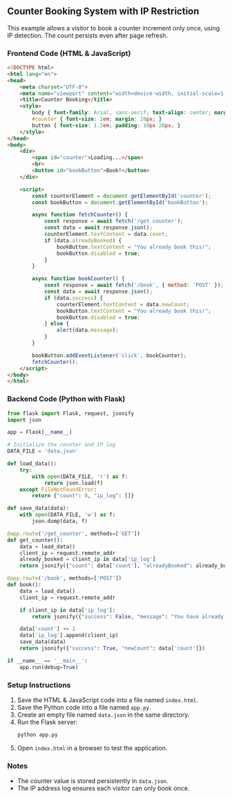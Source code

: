 ## Counter Booking System with IP Restriction

This example allows a visitor to book a counter increment only once, using IP detection. The count persists even after page refresh.

### Frontend Code (HTML & JavaScript)

```html
<!DOCTYPE html>
<html lang="en">
<head>
    <meta charset="UTF-8">
    <meta name="viewport" content="width=device-width, initial-scale=1.0">
    <title>Counter Booking</title>
    <style>
        body { font-family: Arial, sans-serif; text-align: center; margin-top: 50px; }
        #counter { font-size: 2em; margin: 20px; }
        button { font-size: 1.2em; padding: 10px 20px; }
    </style>
</head>
<body>
    <div>
        <span id="counter">Loading...</span>
        <br>
        <button id="bookButton">Book!</button>
    </div>

    <script>
        const counterElement = document.getElementById('counter');
        const bookButton = document.getElementById('bookButton');

        async function fetchCounter() {
            const response = await fetch('/get_counter');
            const data = await response.json();
            counterElement.textContent = data.count;
            if (data.alreadyBooked) {
                bookButton.textContent = "You already book this!";
                bookButton.disabled = true;
            }
        }

        async function bookCounter() {
            const response = await fetch('/book', { method: 'POST' });
            const data = await response.json();
            if (data.success) {
                counterElement.textContent = data.newCount;
                bookButton.textContent = "You already book this!";
                bookButton.disabled = true;
            } else {
                alert(data.message);
            }
        }

        bookButton.addEventListener('click', bookCounter);
        fetchCounter();
    </script>
</body>
</html>
```

### Backend Code (Python with Flask)

```python
from flask import Flask, request, jsonify
import json

app = Flask(__name__)

# Initialize the counter and IP log
DATA_FILE = 'data.json'

def load_data():
    try:
        with open(DATA_FILE, 'r') as f:
            return json.load(f)
    except FileNotFoundError:
        return {"count": 0, "ip_log": []}

def save_data(data):
    with open(DATA_FILE, 'w') as f:
        json.dump(data, f)

@app.route('/get_counter', methods=['GET'])
def get_counter():
    data = load_data()
    client_ip = request.remote_addr
    already_booked = client_ip in data['ip_log']
    return jsonify({"count": data['count'], "alreadyBooked": already_booked})

@app.route('/book', methods=['POST'])
def book():
    data = load_data()
    client_ip = request.remote_addr

    if client_ip in data['ip_log']:
        return jsonify({"success": False, "message": "You have already booked this!"})

    data['count'] += 1
    data['ip_log'].append(client_ip)
    save_data(data)
    return jsonify({"success": True, "newCount": data['count']})

if __name__ == '__main__':
    app.run(debug=True)
```

### Setup Instructions

1. Save the HTML & JavaScript code into a file named `index.html`.
2. Save the Python code into a file named `app.py`.
3. Create an empty file named `data.json` in the same directory.
4. Run the Flask server:
   ```bash
   python app.py
   ```
5. Open `index.html` in a browser to test the application.

### Notes
- The counter value is stored persistently in `data.json`.
- The IP address log ensures each visitor can only book once.
